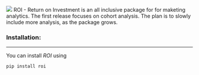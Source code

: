 ![](https://imgur.com/UTsF4ji.png)
ROI - Return on Investment is an all inclusive package for for maketing analytics. The first release focuses on cohort analysis. The plan is to slowly include more analysis, as the package grows. 

### Installation:
---
You can install *ROI* using 

```
pip install roi
```

